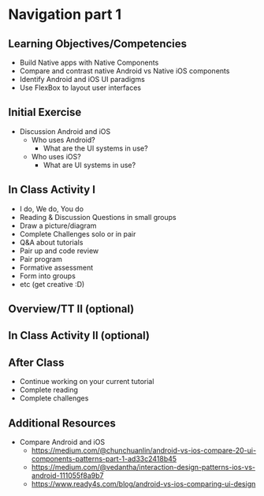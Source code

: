 # Navigation part 1

## Learning Objectives/Competencies

- Build Native apps with Native Components
- Compare and contrast native Android vs Native iOS components
- Identify Android and iOS UI paradigms 
- Use FlexBox to layout user interfaces

## Initial Exercise

- Discussion Android and iOS
	- Who uses Android? 
		- What are the UI systems in use? 
	- Who uses iOS?
		- What are UI systems in use? 
	

## In Class Activity I

- I do, We do, You do
- Reading & Discussion Questions in small groups
- Draw a picture/diagram
- Complete Challenges solo or in pair
- Q&A about tutorials
- Pair up and code review
- Pair program
- Formative assessment
- Form into groups
- etc (get creative :D)

## Overview/TT II (optional)

## In Class Activity II (optional)

## After Class

- Continue working on your current tutorial
- Complete reading
- Complete challenges

## Additional Resources

- Compare Android and iOS
	- https://medium.com/@chunchuanlin/android-vs-ios-compare-20-ui-components-patterns-part-1-ad33c2418b45
	- https://medium.com/@vedantha/interaction-design-patterns-ios-vs-android-111055f8a9b7
	- https://www.ready4s.com/blog/android-vs-ios-comparing-ui-design
